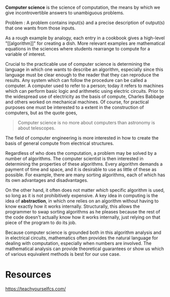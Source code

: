 **Computer science** is the science of computation, the means by which we give incontrovertible answers to unambiguous problems.

Problem
: A problem contains input(s) and a precise description of output(s) that one wants from those inputs.

As a rough example by analogy, each entry in a cookbook gives a high-level "[[algorithm]]" for creating a dish. More relevant examples are mathematical equations in the sciences where students rearrange to compute for a variable of interest.

Crucial to the practicable use of computer science is determining the language in which one wants to describe an algorithm, especially since this language must be clear enough to the reader that they can reproduce the results. Any system which can follow the procedure can be called a computer. A computer used to refer to a person; today it refers to machines which can perform basic logic and arithmetic using electric circuits. Prior to the widespread use of electricity as the basis of compute, Charles Babbage and others worked on mechanical machines. Of course, for practical purposes one must be interested to a extent in the construction of computers, but as the quote goes,

> Computer science is no more about computers than astronomy is about telescopes.

The field of computer engineering is more interested in how to create the basis of general compute from electrical structures.

Regardless of who does the computation, a problem may be solved by a number of algorithms. The computer scientist is then interested in determining the properties of these algorithms. Every algorithm demands a payment of time and space, and it is desirable to use as little of these as possible. For example, there are many sorting algorithms, each of which has its own advantages and disadvantages.

On the other hand, it often does not matter _which_ specific algorithm is used, so long as it is not prohibitively expensive. A key idea in computing is the idea of **abstraction**, in which one relies on an algorithm without having to know exactly how it works internally. Structurally, this allows the programmer to swap sorting algorithms as he pleases because the rest of the code doesn't actually know how it works internally, just relying on that piece of the program to do its job.

Because computer science is grounded both in this algorithm analysis and in electrical circuits, mathematics often provides the natural language for dealing with computation, especially when numbers are involved. The mathematical analysis can provide theoretical guarantees or show us which of various equivalent methods is best for our use case.

# Resources

https://teachyourselfcs.com/